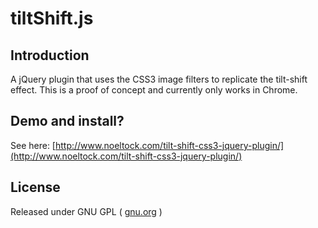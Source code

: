 tiltShift.js
===========

Introduction
----------------

A jQuery plugin that uses the CSS3 image filters to replicate the tilt-shift effect. This is a proof of concept and currently only works in Chrome.

Demo and install?
----------------

See here: [http://www.noeltock.com/tilt-shift-css3-jquery-plugin/](http://www.noeltock.com/tilt-shift-css3-jquery-plugin/)

License
----------------

Released under GNU GPL ( [gnu.org](http://www.gnu.org/licenses/) )